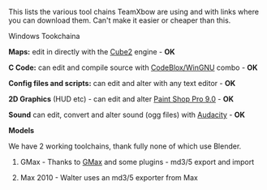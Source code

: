 This lists the various tool chains TeamXbow are using and with links where you can download them. Can't make it easier or cheaper than this.

Windows Tookchaina

**Maps:** edit in directly with the [Cube2](http://sauerbraten.org/) engine - **OK**

**C Code:**  can edit and compile source with [CodeBlox/WinGNU](http://www.codeblocks.org/downloads) combo - **OK**

**Config files and scripts:** can edit and alter with any text editor - **OK**

**2D Graphics** (HUD etc) - can edit and alter [Paint Shop Pro 9.0](http://www.oldversion.com/Paint-Shop-Pro.html) - **OK**

**Sound** can edit, convert and alter sound (ogg files) with [Audacity](http://audacity.sourceforge.net/) - **OK**

**Models**

We have 2 working toolchains, thank fully none of which use Blender.

1. GMax - Thanks to [GMax](http://files.turbosquid.com/Products/L567271/XFM83W83US/gmax12.exe) and some plugins - md3/5 export and import

2. Max 2010 - Walter uses an md3/5 exporter from Max